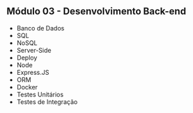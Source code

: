 ## Módulo 03 - Desenvolvimento Back-end
- Banco de Dados
- SQL
- NoSQL
- Server-Side
- Deploy
- Node
- Express.JS
- ORM
- Docker
- Testes Unitários
- Testes de Integração

